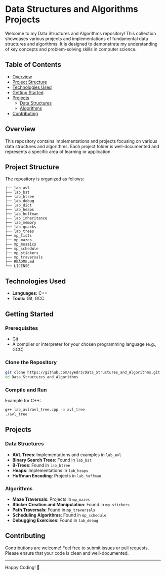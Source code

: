 # Data Structures and Algorithms Projects

Welcome to my Data Structures and Algorithms repository! This collection showcases various projects and implementations of fundamental data structures and algorithms. It is designed to demonstrate my understanding of key concepts and problem-solving skills in computer science.

## Table of Contents

- [Overview](#overview)
- [Project Structure](#project-structure)
- [Technologies Used](#technologies-used)
- [Getting Started](#getting-started)
- [Projects](#projects)
  - [Data Structures](#data-structures)
  - [Algorithms](#algorithms)
- [Contributing](#contributing)

## Overview

This repository contains implementations and projects focusing on various data structures and algorithms. Each project folder is well-documented and represents a specific area of learning or application.

## Project Structure

The repository is organized as follows:

```
├── lab_avl
├── lab_bst
├── lab_btree
├── lab_debug
├── lab_dict
├── lab_heaps
├── lab_huffman
├── lab_inheritance
├── lab_memory
├── lab_quacks
├── lab_trees
├── mp_lists
├── mp_mazes
├── mp_mosaics
├── mp_schedule
├── mp_stickers
├── mp_traversals
├── README.md
└── LICENSE
```

## Technologies Used

- **Languages:** C++
- **Tools:** Git, GCC

## Getting Started

### Prerequisites

- [Git](https://git-scm.com/)
- A compiler or interpreter for your chosen programming language (e.g., GCC)

### Clone the Repository

```bash
git clone https://github.com/syedr3/Data_Structures_and_Algorithms.git
cd Data_Structures_and_Algorithms
```

### Compile and Run

Example for C++:

```bash
g++ lab_avl/avl_tree.cpp -o avl_tree
./avl_tree
```

## Projects

### Data Structures

- **AVL Trees**: Implementations and examples in `lab_avl`
- **Binary Search Trees**: Found in `lab_bst`
- **B-Trees**: Found in `lab_btree`
- **Heaps**: Implementations in `lab_heaps`
- **Huffman Encoding**: Projects in `lab_huffman`

### Algorithms

- **Maze Traversals**: Projects in `mp_mazes`
- **Sticker Creation and Manipulation**: Found in `mp_stickers`
- **Path Traversals**: Found in `mp_traversals`
- **Scheduling Algorithms**: Found in `mp_schedule`
- **Debugging Exercises**: Found in `lab_debug`

## Contributing

Contributions are welcome! Feel free to submit issues or pull requests. Please ensure that your code is clean and well-documented.

---

Happy Coding! 🚀
